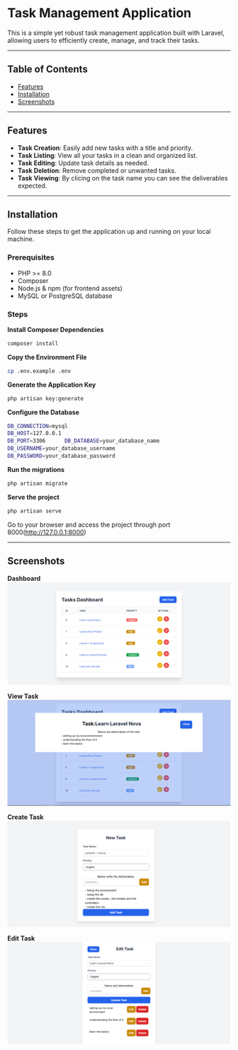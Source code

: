 # Task Management Application

This is a simple yet robust task management application built with Laravel, allowing users to efficiently create, manage, and track their tasks.

---

## Table of Contents

- [Features](#features)
- [Installation](#installation)
- [Screenshots](#screenshots)
---

## Features

- **Task Creation**: Easily add new tasks with a title and priority.
- **Task Listing**: View all your tasks in a clean and organized list.
- **Task Editing**: Update task details as needed.
- **Task Deletion**: Remove completed or unwanted tasks.
- **Task Viewing**: By clicing on the task name you can see the deliverables expected.

---

## Installation

Follow these steps to get the application up and running on your local machine.

### Prerequisites

- PHP >= 8.0
- Composer
- Node.js & npm (for frontend assets)
- MySQL or PostgreSQL database

### Steps

**Install Composer Dependencies**
```sh
composer install
```
**Copy the Environment File**
```sh
cp .env.example .env
```
**Generate the Application Key**
```sh
php artisan key:generate
```
**Configure the Database**
```sh
DB_CONNECTION=mysql      
DB_HOST=127.0.0.1 
DB_PORT=3306      DB_DATABASE=your_database_name
DB_USERNAME=your_database_username
DB_PASSWORD=your_database_password
```
**Run the migrations**
```sh
php artisan migrate
```
**Serve the project**
```sh
php artisan serve
```

Go to your browser and access the project through port 8000(http://127.0.0.1:8000)


---

## Screenshots
**Dashboard**
![Task Dashboard](images/Dashboard.png)

**View Task**
![Task View](images/View.png)

**Create Task**
![Task Create](images/Create.png)

**Edit Task**
![Task Edit](images/Edit.png)

